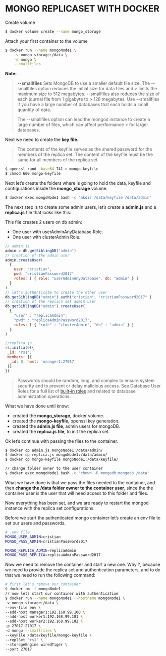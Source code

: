 MONGO REPLICASET WITH DOCKER
============================


Create volume

```bash
$ docker volume create --name mongo_storage
```

Attach your first container to the volume 

```bash
$ docker run --name mongoNode1 \
    -v mongo_storage:/data \
    -d mongo \
    --smallfiles
```

**Note:**
> **--smallfiles** 
> Sets MongoDB to use a smaller default file size. The --smallfiles option reduces the initial size for data files and > limits the maximum size to 512 megabytes. --smallfiles also reduces the size of each journal file from 1 gigabyte to > 128 megabytes. Use --smallfiles if you have a large number of databases that each holds a small quantity of data.
> 
> The --smallfiles option can lead the mongod instance to create a large number of files, which can affect performance > for larger databases.



Next we need to create the **key file**.

> The contents of the keyfile serves as the shared password for the members of the replica set. The content of the keyfile must be the same for all members of the replica set.

```bash
$ openssl rand -base64 741 > mongo-keyfile
$ chmod 600 mongo-keyfile
```

Next let’s create the folders where is going to hold the data, keyfile and configurations inside the **mongo_storage** volume:

```bash
$ docker exec mongoNode1 bash -c 'mkdir /data/keyfile /data/admin'
```

The next step is to create some admin users, let’s create a **admin.js** and a **replica.js** file that looks like this:

This file creates 2 users on db admin:
* One user with userAdminAnyDatabase Role.
* One user with clusterAdmin Role.

```javascript
// admin.js
admin = db.getSiblingDB("admin")
// creation of the admin user
admin.createUser(
  {
    user: "cristian",
    pwd: "cristianPassword2017",
    roles: [ { role: "userAdminAnyDatabase", db: "admin" } ]
  }
)
// let's authenticate to create the other user
db.getSiblingDB("admin").auth("cristian", "cristianPassword2017" )
// creation of the replica set admin user
db.getSiblingDB("admin").createUser(
  {
    "user" : "replicaAdmin",
    "pwd" : "replicaAdminPassword2017",
    roles: [ { "role" : "clusterAdmin", "db" : "admin" } ]
  }
)
```

```javascript
//replica.js
rs.initiate({
 _id: 'rs1',
 members: [{
  _id: 0, host: 'manager1:27017'
 }]
})
```

> Passwords should be random, long, and complex to ensure system security and to prevent or delay malicious access. See Database User Roles for a full list of [built-in roles](https://docs.mongodb.com/manual/reference/built-in-roles/#database-user-roles) and related to database administration operations.


What we have done until know:

* created the **mongo_storage**, docker volume.
* created the **mongo-keyfile**, openssl key generation.
* created the **admin.js file**, admin users for mongoDB.
* created the **replica.js file**, to init the replica set.

Ok let’s continue with passing the files to the container.

```bash
$ docker cp admin.js mongoNode1:/data/admin/
$ docker cp replica.js mongoNode1:/data/admin/
$ docker cp mongo-keyfile mongoNode1:/data/keyfile/
```

```bash
// change folder owner to the user container
$ docker exec mongoNode1 bash -c 'chown -R mongodb:mongodb /data'
```

What we have done is that we pass the files needed to the container, and then **change the /data folder owner to the container user**, since the the container user is the user that will need access to this folder and files.

Now everything has been set, and we are ready to restart the mongod instance with the replica set configurations.

Before we start the authenticated mongo container let’s create an env file to set our users and passwords.

```bash
# .env file
MONGO_USER_ADMIN=cristian
MONGO_PASS_ADMIN=cristianPassword2017

MONGO_REPLICA_ADMIN=replicaAdmin
MONGO_PASS_REPLICA=replicaAdminPassword2017
```

Now we need to remove the container and start a new one. Why ?, because we need to provide the replica set and authentication parameters, and to do that we need to run the following command:

```bash
# first let's remove our container
$ docker rm -f mongoNode1
// now lets start our container with authentication 
$ docker run --name mongoNode1 --hostname mongoNode1 \
-v mongo_storage:/data \
--env-file env \
--add-host manager1:192.168.99.100 \
--add-host worker1:192.168.99.101 \
--add-host worker2:192.168.99.102 \
-p 27017:27017 \
-d mongo --smallfiles \
--keyFile /data/keyfile/mongo-keyfile \
--replSet 'rs1' \
--storageEngine wiredTiger \
--port 27017
```